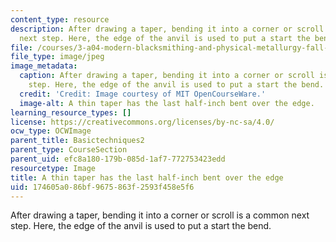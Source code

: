 ```yaml
---
content_type: resource
description: After drawing a taper, bending it into a corner or scroll is a common
  next step. Here, the edge of the anvil is used to put a start the bend.
file: /courses/3-a04-modern-blacksmithing-and-physical-metallurgy-fall-2008/174605a086bf9675863f2593f458e5f6_030.jpg
file_type: image/jpeg
image_metadata:
  caption: After drawing a taper, bending it into a corner or scroll is a common next
    step. Here, the edge of the anvil is used to put a start the bend.
  credit: 'Credit: Image courtesy of MIT OpenCourseWare.'
  image-alt: A thin taper has the last half-inch bent over the edge.
learning_resource_types: []
license: https://creativecommons.org/licenses/by-nc-sa/4.0/
ocw_type: OCWImage
parent_title: Basictechniques2
parent_type: CourseSection
parent_uid: efc8a180-179b-085d-1af7-772753423edd
resourcetype: Image
title: A thin taper has the last half-inch bent over the edge
uid: 174605a0-86bf-9675-863f-2593f458e5f6
---
```

After drawing a taper, bending it into a corner or scroll is a common next step. Here, the edge of the anvil is used to put a start the bend.